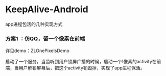 # KeepAlive-Android
app进程包活的几种实现方式


### 方案1 ：仿QQ，留一个像素在前端

详见demo：ZLOnePixelsDemo<br>

启动了一个服务，当监听到用户锁屏广播的时候，启动一个1像素的activity在前端，当用户解锁屏幕后，把这个activity销毁掉，实现了app进程保活。